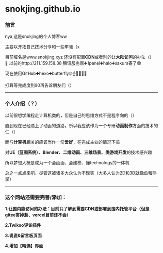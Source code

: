 # snokjing.github.io

### 前言

nya,这是snokjing的个人博客ww

主要以开拓自己技术分享和一些牢骚（x


目前域名是www.snokjing.xyz
还没有配置**CDN**或者别的让**大陆访问**的办法（）
🧐
以前的http://211.159.158.38 腾讯服务器➕1panel➕halo➕sakura寄了😅

现在使用GitHub➕hexo➕butterfly🤓☝️🥰🥰🥰🥰

打算等完成度到90再告诉朋友们（）

---

### 个人介绍（？）

以前很想学编程走计算机类的，但是自己的思维方式不是程序向的（）

直到现在已经踏上了动画的道路，所以我应该作为一个专研**动画制作**方面的技术的仁（）

而与**计算机**相关的应该当作一份**爱好**，在完成主业的情况下搞

对**UE（蓝图系统）、Blender、二维动画、三维场景、类游戏开发**的技术感兴趣

所以梦想大概是成为一个会画画、会建模、懂technology的一体机

总之一点点来吧，尽管这被诸多大众认为不现实（大多人认为2D和3D就像鱼和熊掌）

---

### 这个网站还需要完善/添加：

**1.让国内能访问的办法：目前只了解到需要CDN或部署到国内托管平台（但是gitee寄掉惹、vercel目前还不会）**

**2.Twikoo评论插件**

**3.说说&留言板页面**

**4.增加【精选】界面**
